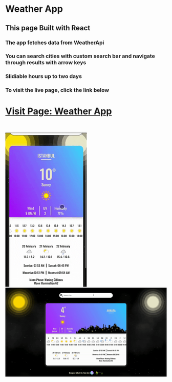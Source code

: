# Weather App

## This page Built with React

### The app fetches data from WeatherApi

### You can search cities with custom search bar and navigate through results with arrow keys

### Slidiable hours up to two days

### To visit the live page, click the link below

# [Visit Page: Weather App](https://nowweathers.netlify.app/)

<br />

![](./src/img/mobile.gif) ![](./src/img/pc.gif)
